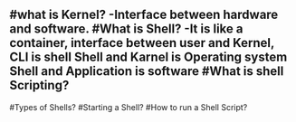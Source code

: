 #what is Kernel?
-Interface between hardware and software.
#What is Shell?
-It is like a container, interface between user and Kernel, CLI is shell
Shell and Karnel is Operating system
Shell and Application is software
#What is shell Scripting?
-
#Types of Shells?
#Starting a Shell?
#How to run a Shell Script?
